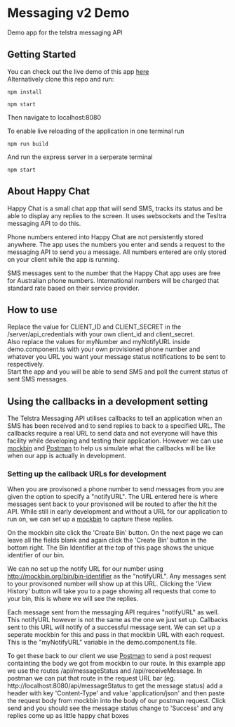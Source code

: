# Messaging v2 Demo
Demo app for the telstra messaging API

## Getting Started
You can check out the live demo of this app [here](http://happy-chat-api-apps.54.153.181.249.nip.io)  
Alternatively clone this repo and run:
```
npm install
```
```
npm start
```
Then navigate to localhost:8080   

To enable live reloading of the application in one terminal run   
```
npm run build
```
And run the express server in a serperate terminal
```
npm start
```
## About Happy Chat
Happy Chat is a small chat app that will send SMS, tracks its status and be able to display any replies to the screen. It uses websockets and the Tesltra messaging API to do this.   

Phone numbers entered into Happy Chat are not persistently stored anywhere. The app uses the numbers you enter and sends a request to the messaging API to send you a message. All numbers entered are only stored on your client while the app is running.

SMS messages sent to the number that the Happy Chat app uses are free for Australian phone numbers. International numbers will be charged that standard rate based on their service provider.

## How to use
Replace the value for CLIENT_ID and CLIENT_SECRET in the /server/api_credentials with your own client_id and client_secret.  
Also replace the values for myNumber and myNotifyURL inside demo.component.ts with your own provisioned phone number and whatever you URL you want your message status notifications to be sent to respectively.   
Start the app and you will be able to send SMS and poll the current status of sent SMS messages.

## Using the callbacks in a development setting
The Telstra Messaging API utilises callbacks to tell an application when an SMS has been received and to send replies to back to a specified URL. The callbacks require a real URL to send data and not everyone will have this facility while developing and testing their application. However we can use [mockbin](http://mockbin.org/) and [Postman](https://www.getpostman.com/postman) to help us simulate what the callbacks will be like when our app is actually in development.

### Setting up the callback URLs for development
When you are provisoned a phone number to send messages from you are given the option to specify a "notifyURL". The URL entered here is where messages sent back to your provisoned will be routed to after the hit the API. While still in early development and without a URL for our application to run on, we can set up a [mockbin](http://mockbin.org/) to capture these replies.

On the mockbin site click the 'Create Bin' button. On the next page we can leave all the fields blank and again click the 'Create Bin' button in the bottom right. The Bin Identifier at the top of this page shows the unique identifier of our bin.

We can no set up the notify URL for our number using http://mockbin.org/bin/bin-identifier as the "notifyURL". Any messages sent to your provisoned number will show up at this URL. Clicking the 'View History' button will take you to a page showing all requests that come to your bin, this is where we will see the replies.

Each message sent from the messaging API requires "notifyURL" as well. This notifyURL however is not the same as the one we just set up. Callbacks sent to this URL will notify of a successful message sent. We can set up a seperate mockbin for this and pass in that mockbin URL with each request. This is the "myNotifyURL" variable in the demo.component.ts file.

To get these back to our client we use [Postman](https://www.getpostman.com/postman) to send a post request containting the body we got from mockbin to our route. In this example app we use the routes /api/messageStatus and /api/receiveMessage. In postman we can put that route in the request URL bar (eg. http://localhost:8080/api/messageStatus to get the message status) add a header with key 'Content-Type' and value 'application/json' and then paste the request body from mockbin into the body of our postman request. Click send and you should see the message status change to 'Success' and any replies come up as little happy chat boxes 